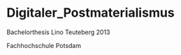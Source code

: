 Digitaler_Postmaterialismus
===========================

Bachelorthesis 
Lino Teuteberg
2013

Fachhochschule Potsdam
